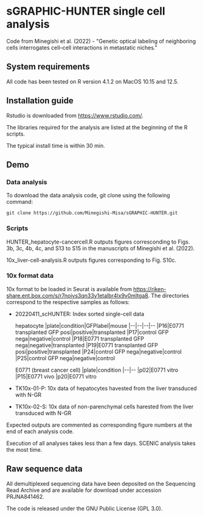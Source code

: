 # sGRAPHIC-HUNTER single cell analysis
Code from Minegishi et al. (2022) - "Genetic optical labeling of neighboring cells interrogates cell–cell interactions in metastatic niches." 


## System requirements
All code has been tested on R version 4.1.2 on MacOS 10.15 and 12.5. 


## Installation guide
Rstudio is downloaded from https://www.rstudio.com/. 

The libraries required for the analysis are listed at the beginning of the R scripts. 

The typical install time is within 30 min. 


## Demo

###  Data analysis 
To download the data analysis code, git clone using the following command: 

    git clone https://github.com/Minegishi-Misa/sGRAPHIC-HUNTER.git


### Scripts 

HUNTER_hepatocyte-cancercell.R outputs figures corresconding to Figs. 3b, 3c, 4b, 4c, and S13 to S15 in the manuscripts of Minegishi et al. (2022).

10x_liver-cell-analysis.R outputs figures corresponding to Fig. S10c. 

### 10x format data

10x format to be loaded in Seurat is available from https://riken-share.ent.box.com/s/r7noivs3qn33y1etalbr4lx9v0mltga8. 
The directories correspond to the respective samples as follows:

- 20220411_scHUNTER: Index sorted single-cell data 

    hepatocyte
    |plate|condition|GFPlabel|mouse
    |--|--|--|--
    |P16|E0771 transplanted GFP posi|positive|transplanted
    |P17|control GFP nega|negative|control
    |P18|E0771 transplanted GFP nega|negative|transplanted
    |P19|E0771 transplanted GFP posi|positive|transplanted
    |P24|control GFP nega|negative|control
    |P25|control GFP nega|negative|control


    E0771 (breast cancer cell)
    |plate|condition
    |--|--
    |p02|E0771 vitro
    |P15|E0771 vivo
    |p20|E0771 vitro

- TK10x-01-P: 10x data of hepatocytes havested from the liver transduced with N-GR

- TK10x-02-S: 10x data of non-parenchymal cells harested from the liver transduced with N-GR

Expected outputs are commented as corresponding figure numbers at the end of each analysis code. 

Execution of all analyses takes less than a few days.
SCENIC analysis takes the most time.


## Raw sequence data
 All demultiplexed sequencing data have been deposited on the Sequencing Read Archive and are available for download under accession PRJNA841462.


The code is released under the GNU Public License (GPL 3.0).


